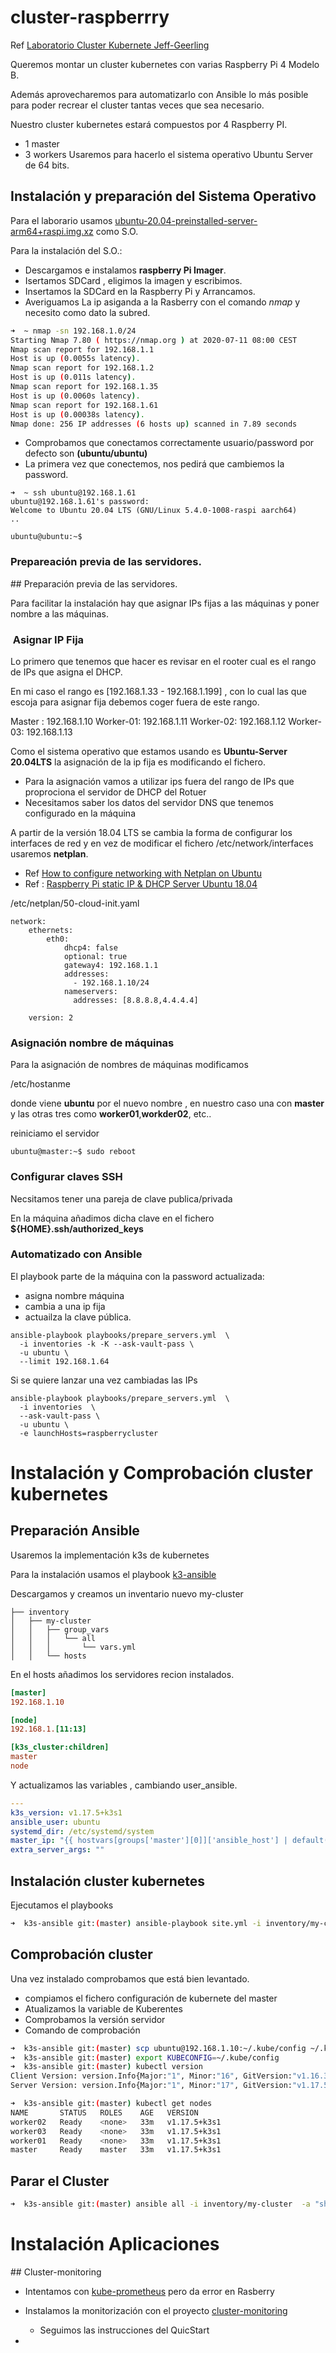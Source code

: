 # cluster-raspberrry

Ref [Laboratorio Cluster Kubernete Jeff-Geerling](https://www.youtube.com/watch?v=kgVz4-SEhbE&list=PL2_OBreMn7Frk57NLmLheAaSSpJLLL90G)

Queremos montar un cluster kubernetes con varias Raspberry Pi 4 Modelo B.

Además aprovecharemos para automatizarlo con Ansible lo más posible para poder recrear el cluster tantas veces que sea necesario.

Nuestro cluster kubernetes estará compuestos por 4 Raspberry PI.
 * 1 master
 * 3 workers
Usaremos para hacerlo el sistema operativo Ubuntu Server de 64 bits.

## Instalación y preparación del Sistema Operativo

Para el laborario usamos [ubuntu-20.04-preinstalled-server-arm64+raspi.img.xz](https://ubuntu.com/download/raspberry-pi/thank-you?version=20.04&architecture=arm64+raspi) como S.O.

Para la instalación del S.O.:

* Descargamos e instalamos **raspberry Pi Imager**.
* Isertamos SDCard , eligimos la imagen y escribimos.
* Insertamos la SDCard en la Raspberry Pi y Arrancamos.
* Averiguamos La ip asiganda a la Rasberry con el comando *nmap* y necesito como dato la subred.

``` bash
➜  ~ nmap -sn 192.168.1.0/24
Starting Nmap 7.80 ( https://nmap.org ) at 2020-07-11 08:00 CEST
Nmap scan report for 192.168.1.1
Host is up (0.0055s latency).
Nmap scan report for 192.168.1.2
Host is up (0.011s latency).
Nmap scan report for 192.168.1.35
Host is up (0.0060s latency).
Nmap scan report for 192.168.1.61
Host is up (0.00038s latency).
Nmap done: 256 IP addresses (6 hosts up) scanned in 7.89 seconds
```

* Comprobamos que conectamos correctamente usuario/password por defecto son **(ubuntu/ubuntu)**
* La primera vez que conectemos, nos pedirá que cambiemos la password.

```
➜  ~ ssh ubuntu@192.168.1.61
ubuntu@192.168.1.61's password:
Welcome to Ubuntu 20.04 LTS (GNU/Linux 5.4.0-1008-raspi aarch64)
..

ubuntu@ubuntu:~$
```


### Prepareación previa de las servidores.

## Preparación previa de las servidores.

Para facilitar la instalación hay que asignar IPs fijas a las máquinas y poner nombre a las máquinas.

###  Asignar IP Fija


Lo primero que tenemos que hacer es revisar en el rooter cual es el rango de IPs que asigna el DHCP.

En mi caso el rango es [192.168.1.33 - 192.168.1.199] , con lo cual las que escoja para asignar fija debemos coger fuera de este rango.

Master : 192.168.1.10
Worker-01: 192.168.1.11
Worker-02: 192.168.1.12
Worker-03: 192.168.1.13

Como el sistema operativo que estamos usando es **Ubuntu-Server 20.04LTS**  la asignación de la ip fija es modificando el fichero.

 * Para la asignación vamos a utilizar ips fuera del rango de IPs que proprociona el servidor de DHCP del Rotuer
 * Necesitamos saber los datos del servidor DNS que tenemos configurado en la máquina

A partir de la versión 18.04 LTS se cambia la forma de configurar los interfaces de red y en vez de modificar el fichero /etc/network/interfaces usaremos **netplan**.

 * Ref [How to configure networking with Netplan on Ubuntu](https://vitux.com/how-to-configure-networking-with-netplan-on-ubuntu/)
 * Ref : [Raspberry Pi static IP & DHCP Server Ubuntu 18.04](https://askubuntu.com/questions/1218755/raspberry-pi-static-ip-dhcp-server-ubuntu-18-04)

/etc/netplan/50-cloud-init.yaml

```
network:
    ethernets:
        eth0:
            dhcp4: false
            optional: true
            gateway4: 192.168.1.1
            addresses:
              - 192.168.1.10/24
            nameservers:
              addresses: [8.8.8.8,4.4.4.4]

    version: 2

```
### Asignación nombre de máquinas


Para la asignación de nombres de máquinas modificamos

/etc/hostanme

donde viene **ubuntu** por el nuevo nombre , en nuestro caso una con  **master** y las otras tres como **worker01**,**workder02**, etc..

reiniciamo el servidor

```
ubuntu@master:~$ sudo reboot

```

### Configurar claves SSH

Necsitamos tener una pareja de clave publica/privada

En la máquina añadimos dicha clave en el fichero **${HOME}.ssh/authorized_keys**


### Automatizado con Ansible

El playbook parte de la máquina con la password actualizada:
 * asigna nombre máquina
 * cambia a una ip fija
 * actuailza la clave pública.

```
ansible-playbook playbooks/prepare_servers.yml  \
  -i inventories -k -K --ask-vault-pass \
  -u ubuntu \
  --limit 192.168.1.64
```

Si se quiere lanzar una vez cambiadas las IPs

```
ansible-playbook playbooks/prepare_servers.yml  \
  -i inventories  \
  --ask-vault-pass \
  -u ubuntu \
  -e launchHosts=raspberrycluster
```

# Instalación y Comprobación cluster kubernetes

## Preparación Ansible

Usaremos la implementación k3s de kubernetes

Para la instalación usamos el playbook [k3-ansible](https://github.com/rancher/k3s-ansible)

Descargamos y creamos un inventario nuevo my-cluster

```
├── inventory
│   ├── my-cluster
│   │   ├── group_vars
│   │   │   └── all
│   │   │       └── vars.yml
│   │   └── hosts
```

En el hosts añadimos los servidores recion instalados.

``` ini
[master]
192.168.1.10

[node]
192.168.1.[11:13]

[k3s_cluster:children]
master
node
```

Y actualizamos las variables , cambiando user_ansible.

``` yaml
---
k3s_version: v1.17.5+k3s1
ansible_user: ubuntu
systemd_dir: /etc/systemd/system
master_ip: "{{ hostvars[groups['master'][0]]['ansible_host'] | default(groups['master'][0]) }}"
extra_server_args: ""
```

## Instalación cluster kubernetes

Ejecutamos el playbooks

``` bash
➜  k3s-ansible git:(master) ansible-playbook site.yml -i inventory/my-cluster -u ubuntu
```

## Comprobación cluster

Una vez instalado comprobamos que está bien levantado.
 * compiamos el fichero configuración de kubernete del master
 * Atualizamos la variable de Kuberentes
 * Comprobamos la versión servidor
 * Comando de comprobación


``` bash
➜  k3s-ansible git:(master) scp ubuntu@192.168.1.10:~/.kube/config ~/.kube/config-pi
➜  k3s-ansible git:(master) export KUBECONFIG=~/.kube/config
➜  k3s-ansible git:(master) kubectl version
Client Version: version.Info{Major:"1", Minor:"16", GitVersion:"v1.16.3", GitCommit:"b3cbbae08ec52a7fc73d334838e18d17e8512749", GitTreeState:"clean", BuildDate:"2019-11-14T04:24:34Z", GoVersion:"go1.12.13", Compiler:"gc", Platform:"darwin/amd64"}
Server Version: version.Info{Major:"1", Minor:"17", GitVersion:"v1.17.5+k3s1", GitCommit:"58ebdb2a2ec5318ca40649eb7bd31679cb679f71", GitTreeState:"clean", BuildDate:"2020-05-06T23:42:07Z", GoVersion:"go1.13.8", Compiler:"gc", Platform:"linux/arm64"}

➜  k3s-ansible git:(master) kubectl get nodes
NAME       STATUS   ROLES    AGE   VERSION
worker02   Ready    <none>   33m   v1.17.5+k3s1
worker03   Ready    <none>   33m   v1.17.5+k3s1
worker01   Ready    <none>   33m   v1.17.5+k3s1
master     Ready    master   33m   v1.17.5+k3s1

```

## Parar el Cluster

``` bash
➜  k3s-ansible git:(master) ansible all -i inventory/my-cluster  -a "shutdown now"  -b -u ubuntu
```



# Instalación Aplicaciones


## Cluster-monitoring


 * Intentamos con  [kube-prometheus](https://github.com/coreos/kube-prometheus) pero da error en Rasberry

 * Instalamos la monitorización con el proyecto [cluster-monitoring](https://github.com/carlosedp/cluster-monitoring)
   - Seguimos las instrucciones  del QuicStart
 * 
